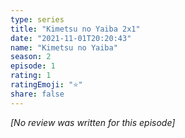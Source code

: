 ```yaml
---
type: series
title: "Kimetsu no Yaiba 2x1"
date: "2021-11-01T20:20:43"
name: "Kimetsu no Yaiba"
season: 2
episode: 1
rating: 1
ratingEmoji: "⭐️"
share: false
---
```


*[No review was written for this episode]*
